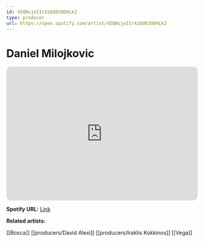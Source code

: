```yaml
---
id: 45QNsjeIIrXzQd0JODHLk2
type: producer
url: https://open.spotify.com/artist/45QNsjeIIrXzQd0JODHLk2
---
```

# Daniel Milojkovic

<iframe style="border-radius:12px" src="https://open.spotify.com/embed/artist/45QNsjeIIrXzQd0JODHLk2" width="100%" height="352" frameBorder="0" allowfullscreen="" allow="autoplay; clipboard-write; encrypted-media; fullscreen; picture-in-picture" loading="lazy"></iframe>

**Spotify URL:** [Link](https://open.spotify.com/artist/45QNsjeIIrXzQd0JODHLk2)

**Related artists:**

[[Bosca]]
[[producers/David Alexi]]
[[producers/Iraklis Kokkinos]]
[[Vega]]
